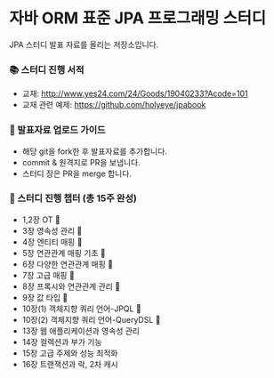 # 자바 ORM 표준 JPA 프로그래밍 스터디
JPA 스터디 발표 자료를 올리는 저장소입니다.

### :books:  스터디 진행 서적
- 교재: <http://www.yes24.com/24/Goods/19040233?Acode=101>
- 교재 관련 예제: <https://github.com/holyeye/jpabook>

### :pushpin:  발표자료 업로드 가이드
- 해당 git을 fork한 후 발표자료를 추가합니다. 
- commit & 원격지로 PR을 보냅니다.
- 스터디 장은 PR을 merge 합니다.

### :calendar:  스터디 진행 챕터 (총 15주 완성)
- 1,2장 OT 🚩
- 3장 영속성 관리 🚩
- 4장 엔티티 매핑 🚩
- 5장 연관관계 매핑 기초 🚩
- 6장 다양한 연관관계 매핑 🚩
- 7장 고급 매핑 🚩
- 8장 프록시와 연관관계 관리 🚩
- 9장 값 타입 🚩
- 10장(1) 객체지향 쿼리 언어-JPQL 🚩
- 10장(2) 객체지향 쿼리 언어-QueryDSL 🚩
- 13장 웹 애플리케이션과 영속성 관리
- 14장 컬렉션과 부가 기능
- 15장 고급 주제와 성능 최적화
- 16장 트랜잭션과 락, 2차 캐시
